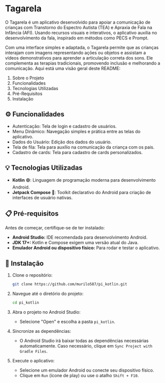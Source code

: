 # Tagarela

O Tagarela é um aplicativo desenvolvido para apoiar a comunicação de crianças com Transtorno do Espectro Autista (TEA) e Apraxia de Fala na Infância (AFI). Usando recursos visuais e interativos, o aplicativo auxilia no desenvolvimento da fala, inspirado em métodos como PECS e Prompt.

Com uma interface simples e adaptada, o Tagarela permite que as crianças interajam com imagens representando ações ou objetos e assistam a vídeos demonstrativos para aprender a articulação correta dos sons. Ele complementa as terapias tradicionais, promovendo inclusão e melhorando a comunicação. Aqui está uma visão geral deste README:

1. Sobre o Projeto
2. Funcionalidades
3. Tecnologias Utilizadas
4. Pré-Requisitos
5. Instalação

## ⚙️ Funcionalidades

- Autenticação: Tela de login e cadastro de usuários.
- Menu Dinâmico: Navegação simples e prática entre as telas do aplicativo.
- Dados do Usuário: Edição dos dados do usuário.
- Tela de fila: Tela para auxílio na comunicação da criança com os pais.
- Cadastro de cards: Tela para cadastro de cards personalizados.

## 💡 Tecnologias Utilizadas

- **Kotlin** 🟣: Linguagem de programação moderna para desenvolvimento Android.
- **Jetpack Compose** 🎨: Toolkit declarativo do Android para criação de interfaces de usuário nativas.

## 📋 Pré-requisitos

Antes de começar, certifique-se de ter instalado:

- **Android Studio:** IDE recomendada para desenvolvimento Android.
- **JDK 17+:** Kotlin e Compose exigem uma versão atual do Java.
- **Emulador Android ou dispositivo físico:** Para rodar e testar o aplicativo.

## 🚀 Instalação

1. Clone o repositório:
   ```bash
   git clone https://github.com/murilo587/pi_kotlin.git
   ```
2. Navegue até o diretório do projeto:
   ```bash
   cd pi_kotlin
   ```
3. Abra o projeto no Android Studio:
   - Selecione "Open" e escolha a pasta `pi_kotlin`.

4. Sincronize as dependências:
   - O Android Studio irá baixar todas as dependências necessárias automaticamente. Caso necessário, clique em `Sync Project with Gradle Files`.

5. Execute o aplicativo:
   - Selecione um emulador Android ou conecte seu dispositivo físico.
   - Clique em `Run` (ícone de play) ou use o atalho `Shift + F10`.
